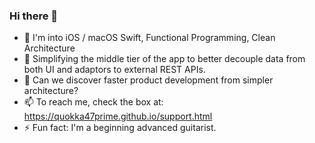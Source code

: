 ### Hi there 👋

<!--
**Quokka47Prime/Quokka47Prime** is a ✨ _special_ ✨ repository because its `README.md` (this file) appears on your GitHub profile.
-->


- 🔭 I'm into iOS / macOS Swift, Functional Programming, Clean Architecture
- 🌱 Simplifying the middle tier of the app to better decouple data from both UI and adaptors to external REST APIs. 
- 💬 Can we discover faster product development from simpler architecture?
- 📫 To reach me, check the box at: https://quokka47prime.github.io/support.html
- ⚡ Fun fact: I'm a beginning advanced guitarist.

